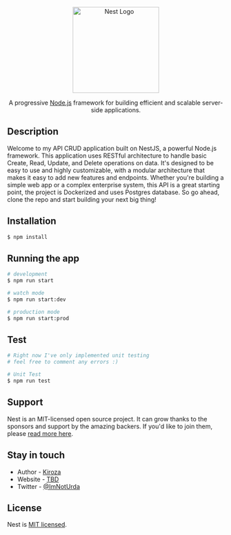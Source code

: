 <p align="center">
  <a href="http://nestjs.com/" target="blank"><img src="https://nestjs.com/img/logo-small.svg" width="200" alt="Nest Logo" /></a>
</p>

[circleci-image]: https://img.shields.io/circleci/build/github/nestjs/nest/master?token=abc123def456
[circleci-url]: https://circleci.com/gh/nestjs/nest

  <p align="center">A progressive <a href="http://nodejs.org" target="_blank">Node.js</a> framework for building efficient and scalable server-side applications.</p>
    <p align="center">

  <!--[![Backers on Open Collective](https://opencollective.com/nest/backers/badge.svg)](https://opencollective.com/nest#backer)
  [![Sponsors on Open Collective](https://opencollective.com/nest/sponsors/badge.svg)](https://opencollective.com/nest#sponsor)-->

## Description

Welcome to my API CRUD application built on NestJS, a powerful Node.js framework. This application uses RESTful architecture to handle basic Create, Read, Update, and Delete operations on data. It's designed to be easy to use and highly customizable, with a modular architecture that makes it easy to add new features and endpoints. Whether you're building a simple web app or a complex enterprise system, this API is a great starting point, the project is Dockerized and uses Postgres database. So go ahead, clone the repo and start building your next big thing!

## Installation

```bash
$ npm install
```

## Running the app

```bash
# development
$ npm run start

# watch mode
$ npm run start:dev

# production mode
$ npm run start:prod
```

## Test

```bash
# Right now I've only implemented unit testing
# feel free to comment any errors :)

# Unit Test
$ npm run test
```

## Support

Nest is an MIT-licensed open source project. It can grow thanks to the sponsors and support by the amazing backers. If you'd like to join them, please [read more here](https://docs.nestjs.com/support).

## Stay in touch

- Author - [Kiroza](https://github.com/KirozaJ)
- Website - [TBD]()
- Twitter - [@ImNotUrda](https://twitter.com/ImNotUrda)

## License

Nest is [MIT licensed](LICENSE).
